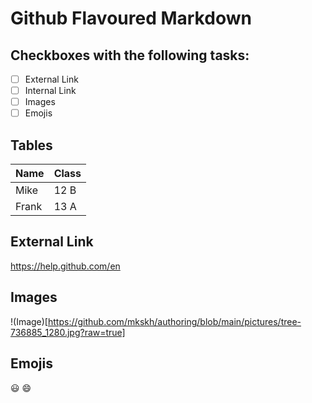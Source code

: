 # Github Flavoured Markdown

## Checkboxes with the following tasks:

- [ ] External Link
- [ ] Internal Link
- [ ] Images
- [ ] Emojis

## Tables

| Name    | Class |
| -------- | ------- |
| Mike  | 12 B    |
| Frank | 13 A     |


## External Link
https://help.github.com/en

## Images
!(Image)[https://github.com/mkskh/authoring/blob/main/pictures/tree-736885_1280.jpg?raw=true]

## Emojis
😃 😄

